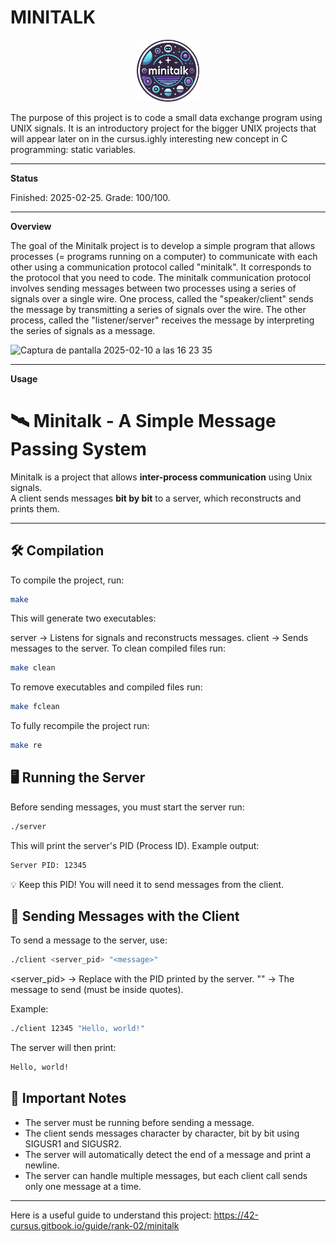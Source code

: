 # MINITALK

<p align="center">
  <a href="https://github.com/Albertoocbs/minitalk">
    <img src="https://github.com/Albertoocbs/minitalk/blob/main/minitalk.png" width="100"/>
  </a>
</p>

The purpose of this project is to code a small data exchange program using UNIX signals. It is an introductory project for the bigger UNIX projects that will appear later on in the cursus.ighly interesting new concept in C programming: static variables.</small>

---
**Status**

Finished: 2025-02-25. Grade: 100/100.

-------
**Overview**

The goal of the Minitalk project is to develop a simple program that allows processes (= programs running on a computer) to communicate with each other using a communication protocol called "minitalk". It corresponds to the protocol that you need to code.
The minitalk communication protocol involves sending messages between two processes using a series of signals over a single wire. 
One process, called the "speaker/client" sends the message by transmitting a series of signals over the wire. 
The other process, called the "listener/server" receives the message by interpreting the series of signals as a message.

![Captura de pantalla 2025-02-10 a las 16 23 35](https://github.com/user-attachments/assets/64fdfc54-16f5-4ff8-8f60-29cf01ad1e78)

-------

**Usage**

# 🛰️ Minitalk - A Simple Message Passing System

Minitalk is a project that allows **inter-process communication** using Unix signals.  
A client sends messages **bit by bit** to a server, which reconstructs and prints them.

---

## 🛠️ Compilation

To compile the project, run:
```sh
make
```

This will generate two executables:

server → Listens for signals and reconstructs messages.
client → Sends messages to the server.
To clean compiled files run:
```sh
make clean
```

To remove executables and compiled files run:
```sh
make fclean
```

To fully recompile the project run:
```sh
make re
```

## 🖥️ Running the Server

Before sending messages, you must start the server run:
```sh
./server
```

This will print the server's PID (Process ID).
Example output:
```sh
Server PID: 12345
```

💡 Keep this PID! You will need it to send messages from the client.

## 📡 Sending Messages with the Client
To send a message to the server, use:
```sh
./client <server_pid> "<message>"
```

<server_pid> → Replace with the PID printed by the server.
"<message>" → The message to send (must be inside quotes).

Example:
```sh
./client 12345 "Hello, world!"
```

The server will then print:
```sh
Hello, world!
```

## 📌 Important Notes
 - The server must be running before sending a message.
 - The client sends messages character by character, bit by bit using SIGUSR1 and SIGUSR2.
 - The server will automatically detect the end of a message and print a newline.
 - The server can handle multiple messages, but each client call sends only one message at a time.

------

Here is a useful guide to understand this project: https://42-cursus.gitbook.io/guide/rank-02/minitalk
